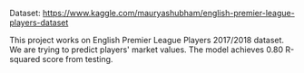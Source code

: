 Dataset:
https://www.kaggle.com/mauryashubham/english-premier-league-players-dataset

This project works on English Premier League Players 2017/2018 dataset. We are trying to predict players' market values. The model achieves 0.80 R-squared score from testing.
